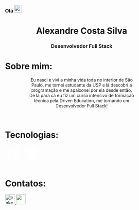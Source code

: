 <h3>Olá <img src="https://raw.githubusercontent.com/MartinHeinz/MartinHeinz/master/wave.gif" width="24" /> </h3>

<div align="center">
  <h1>Alexandre Costa Silva</h1>
  <h3>Desenvolvedor Full Stack</h3>
</div>

<h1 align="left">Sobre mim:</h1>

<div align="center" style="width: 70%; margin-left:15%;">
  <p > Eu nasci e vivi a minha vida toda no interior de São Paulo, me tornei estudante da USP e lá descobri a programação e me apaixonei por ela desde então. De lá para cá eu fiz um curso intensivo de formação técnica pela Driven Education, me tornando um Desenvolvedor Full Stack!</p>
</div>

<br>
<h1 align="left">Tecnologias:</h1>

<div align="left" style="display: flex">
  <i class="devicon-html5-plain-wordmark" style="font-size: 50px"></i>
  <i class="devicon-css3-plain-wordmark" style="font-size: 50px"></i>
  <i class="devicon-javascript-plain" style="font-size: 50px"></i>
  <i class="devicon-typescript-plain" style="font-size: 50px"></i>
  <i class="devicon-c-plain-wordmark" style="font-size: 50px"></i>
  <i class="devicon-csharp-plain-wordmark" style="font-size: 50px"></i>
  <i class="devicon-python-plain-wordmark" style="font-size: 50px"></i>
  <i class="devicon-php-plain" style="font-size: 50px"></i>
  <i class="devicon-react-original-wordmark" style="font-size: 50px"></i>
  <i class="devicon-angularjs-plain" style="font-size: 50px"></i>
  <i class="devicon-nodejs-plain" style="font-size: 50px"></i>
  <i class="devicon-jest-plain" style="font-size: 50px"></i>
  <i class="devicon-express-original-wordmark" style="font-size: 50px"></i>
  <i class="devicon-mongodb-plain-wordmark" style="font-size: 50px"></i>
  <i class="devicon-postgresql-plain" style="font-size: 50px"></i>
  <i class="devicon-docker-plain-wordmark" style="font-size: 50px"></i>
  <i class="devicon-dot-net-plain" style="font-size: 50px"></i>
  
  <svg viewBox="0 0 128 128" fill="#fff" style="height: 50; width: 50; margin-right: 10">
  <path d="M82.48 63.578l22.418-38.402 10.832 38.402-10.832 38.398zm-10.926 6.238l22.422 38.402-39.047-9.922-28.211-28.48zM93.969 18.93L71.555 57.34H26.719L54.93 28.855zm32 31.582L112.293.031 61.25 13.559l-7.555 13.18-15.336-.109L1 63.582l37.359 36.949h.004l15.324-.113 7.57 13.176 51.035 13.527 13.676-50.473-7.762-13.07zm0 0" ></path>
  </svg>

  <svg viewBox="0 0 128 128"  fill="#fff" style="height: 50; width: 50; margin-right: 10">
  <path d="M52.203 9.61c-5.3 1.18-10.543 2.816-15.457 5.292.113 4.34.395 8.496.961 12.72-1.906 1.222-3.914 2.273-5.695 3.702-1.813 1.395-3.66 2.727-5.301 4.36a101.543 101.543 0 00-10.316-6.004C12.543 33.824 8.94 38.297 6 43.305c2.313 3.629 4.793 7.273 7.086 10.117v30.723c.059 0 .113.003.168.007L32.09 85.97a2.027 2.027 0 011.828 1.875l.582 8.316 16.426 1.172 1.133-7.672a2.03 2.03 0 012.007-1.734h19.868a2.03 2.03 0 012.007 1.734l1.133 7.672 16.43-1.172.578-8.316a2.027 2.027 0 011.828-1.875l18.828-1.817c.055-.004.11-.007.168-.007V81.69h.008V53.42c2.652-3.335 5.16-7.019 7.086-10.116-2.941-5.008-6.543-9.48-10.395-13.625a101.543 101.543 0 00-10.316 6.004c-1.64-1.633-3.488-2.965-5.3-4.36-1.782-1.43-3.79-2.48-5.696-3.703.566-4.223.848-8.379.96-12.719-4.913-2.476-10.155-4.113-15.456-5.293-2.117 3.559-4.055 7.41-5.738 11.176-2-.332-4.008-.457-6.02-.48V20.3c-.016 0-.027.004-.039.004s-.023-.004-.04-.004v.004c-2.01.023-4.019.148-6.019.48-1.683-3.765-3.62-7.617-5.738-11.176zM37.301 54.55c6.27 0 11.351 5.079 11.351 11.345 0 6.27-5.082 11.351-11.351 11.351-6.266 0-11.348-5.082-11.348-11.351 0-6.266 5.082-11.344 11.348-11.344zm53.398 0c6.266 0 11.348 5.079 11.348 11.345 0 6.27-5.082 11.351-11.348 11.351-6.27 0-11.351-5.082-11.351-11.351 0-6.266 5.082-11.344 11.351-11.344zM64 61.189c2.016 0 3.656 1.488 3.656 3.32v10.449c0 1.832-1.64 3.32-3.656 3.32-2.02 0-3.652-1.488-3.652-3.32v-10.45c0-1.831 1.632-3.32 3.652-3.32zm0 0"></path><path d="M98.008 89.84l-.582 8.36a2.024 2.024 0 01-1.88 1.878l-20.062 1.434c-.046.004-.097.004-.144.004-.996 0-1.86-.73-2.004-1.73l-1.152-7.806H55.816l-1.152 7.805a2.026 2.026 0 01-2.148 1.727l-20.063-1.434a2.024 2.024 0 01-1.879-1.879l-.582-8.36-16.937-1.632c.008 1.82.03 3.816.03 4.211 0 17.887 22.692 26.484 50.88 26.582h.07c28.188-.098 50.871-8.695 50.871-26.582 0-.402.024-2.39.031-4.211zm0 0"></path><path d="M45.922 66.566a7.531 7.531 0 01-7.535 7.532 7.534 7.534 0 01-7.535-7.532 7.534 7.534 0 017.535-7.53 7.531 7.531 0 017.535 7.53m36.156 0a7.53 7.53 0 007.531 7.532 7.531 7.531 0 100-15.063 7.53 7.53 0 00-7.53 7.531"></path>
  </svg>

</div>
<br>

<h1 align="left">Contatos:</h1>


<a href="https://www.linkedin.com/in/alexandrecsdev/" target="_blank">
  <img src="https://img.shields.io/static/v1?message=LinkedIn&logo=linkedin&label=&color=0077B5&logoColor=white&labelColor=&style=for-the-badge" height="32" alt="linkedin logo"  />
</a>
<a href = "mailto:alexandrecsdev@gmail.com">
  <img src="https://img.shields.io/badge/-Gmail-%23333?style=for-the-badge&logo=gmail&logoColor=white" target="_blank" height="32">
</a>

